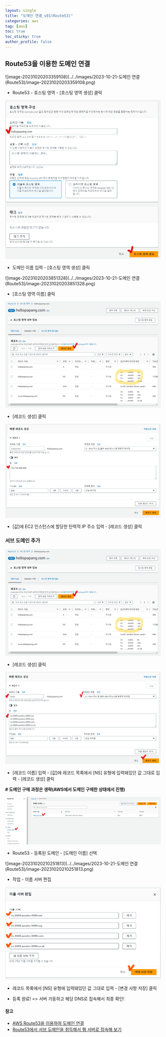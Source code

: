 ```yaml
---
layout: single
title: "도메인 연결_v01(Route53)"
categories: aws
tag: [aws]
toc: true
toc_sticky: true
author_profile: false
---
```


## Route53을 이용한 도메인 연결

![image-20231020203359108](../../images/2023-10-21-도메인 연결(Route53)/image-20231020203359108.png)

* Route53 - 호스팅 영역 - [호스팅 영역 생성] 클릭



<img src="../../images/2023-10-21-도메인 연결(Route53)/image-20231020203725897.png" alt="image-20231020203725897" style="zoom:67%;" />

* 도메인 이름 입력 - [호스팅 영역 생성] 클릭



![image-20231020203851328](../../images/2023-10-21-도메인 연결(Route53)/image-20231020203851328.png)

* [호스팅 영역 이름] 클릭



<img src="../../images/2023-10-21-도메인 연결(Route53)/image-20231020204430346.png" alt="image-20231020204430346" style="zoom:67%;" />

* [레코드 생성] 클릭



<img src="../../images/2023-10-21-도메인 연결(Route53)/image-20231020204807723.png" alt="image-20231020204807723" style="zoom:67%;" />

* [값]에 EC2 인스턴스에 할당한 탄력적 IP 주소 입력 - [레코드 생성] 클릭



### 서브 도메인 추가

<img src="../../images/2023-10-21-도메인 연결(Route53)/image-20231020204430346.png" alt="image-20231020204430346" style="zoom:67%;" />

* [레코드 생성] 클릭



<img src="../../images/2023-10-21-도메인 연결(Route53)/image-20231020205247349.png" alt="image-20231020205247349" style="zoom:67%;" />

* [레코드 이름] 입력 - [값]에 레코드 목록에서 [NS] 유형에 입력돼있던 값 그대로 입력 - [레코드 생성] 클릭



**\# 도메인 구매 과정은 생략(AWS에서 도메인 구매한 상태에서 진행)**

<img src="../../images/2023-10-21-도메인 연결(Route53)/image-20231020205953196.png" alt="image-20231020205953196" style="zoom:67%;" />

* Route53 - 등록된 도메인 - [도메인 이름] 선택



![image-20231020210251813](../../images/2023-10-21-도메인 연결(Route53)/image-20231020210251813.png)

* 작업 - 이름 서버 편집



<img src="../../images/2023-10-21-도메인 연결(Route53)/image-20231020210527884.png" alt="image-20231020210527884" style="zoom:67%;" />

* 레코드 목록에서 [NS] 유형에 입력돼있던 값 그대로 입력 - [변경 사항 저장] 클릭

* 등록 완료! => 서버 가동하고 해당 DNS로 접속해서 최종 확인!



#### 참고

* [AWS Route53을 이용하여 도메인 연결](https://velog.io/@ssssujini99/Web-AWS-Route53%EC%9D%84-%EC%9D%B4%EC%9A%A9%ED%95%98%EC%97%AC-%EB%8F%84%EB%A9%94%EC%9D%B8-%EC%97%B0%EA%B2%B0%ED%95%98%EA%B8%B0)
* [Route53에서 서브 도메인을 취득해서 웹 서버로 접속해 보기](https://dev.classmethod.jp/articles/jw-obtain-a-subdomain-from-route-53-and-connect-to-the-web-server/)

